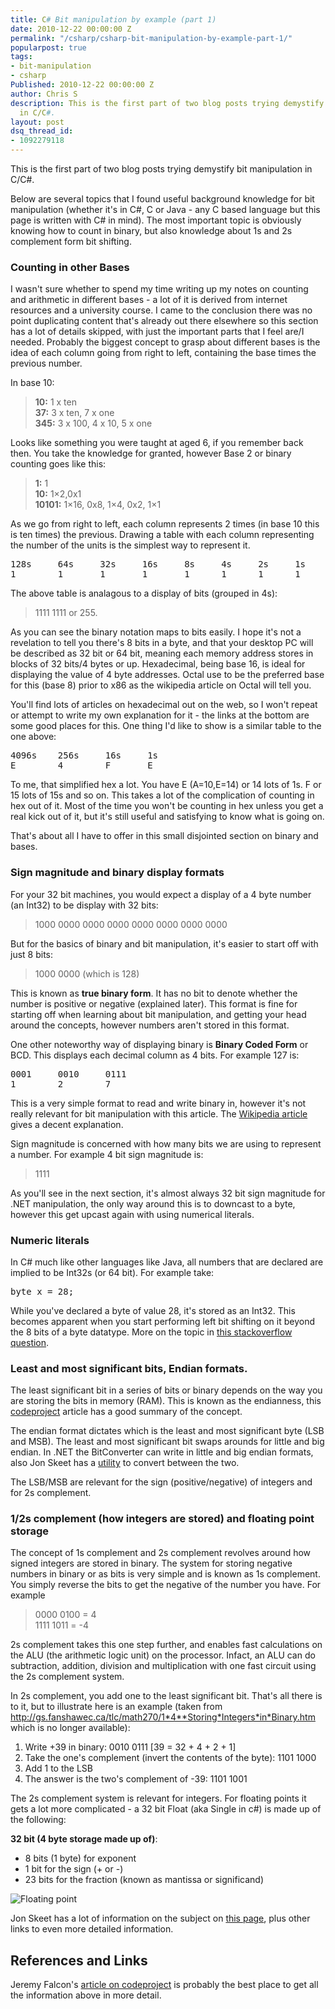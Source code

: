 ```yaml
---
title: C# Bit manipulation by example (part 1)
date: 2010-12-22 00:00:00 Z
permalink: "/csharp/csharp-bit-manipulation-by-example-part-1/"
popularpost: true
tags:
- bit-manipulation
- csharp
Published: 2010-12-22 00:00:00 Z
author: Chris S
description: This is the first part of two blog posts trying demystify bit manipulation
  in C/C#.
layout: post
dsq_thread_id:
- 1092279118
---
```


This is the first part of two blog posts trying demystify bit manipulation in C/C#.

Below are several topics that I found useful background knowledge for bit manipulation (whether it's in C#, C or Java - any C based language but this page is written with C# in mind). The most important topic is obviously knowing how to count in binary, but also knowledge about 1s and 2s complement form bit shifting.

<!--more-->

### Counting in other Bases

I wasn't sure whether to spend my time writing up my notes on counting and arithmetic in different bases - a lot of it is derived from internet resources and a university course. I came to the conclusion there was no point duplicating content that's already out there elsewhere so this section has a lot of details skipped, with just the important parts that I feel are/I needed. Probably the biggest concept to grasp about different bases is the idea of each column going from right to left, containing the base times the previous number.

In base 10:

> **10:** 1 x ten   
> **37:** 3 x ten, 7 x one   
> **345:** 3 x 100, 4 x 10, 5 x one 

Looks like something you were taught at aged 6, if you remember back then. You take the knowledge for granted, however Base 2 or binary counting goes like this:

> **1:** 1   
> **10:** 1&#215;2,0x1   
> **10101:** 1&#215;16, 0x8, 1&#215;4, 0x2, 1&#215;1 

As we go from right to left, each column represents 2 times (in base 10 this is ten times) the previous. Drawing a table with each column representing the number of the units is the simplest way to represent it.

<pre>128s     64s     32s     16s     8s     4s     2s     1s
1        1       1       1       1      1      1      1
</pre>

The above table is analagous to a display of bits (grouped in 4s):

> 1111 1111 or 255. 

As you can see the binary notation maps to bits easily. I hope it's not a revelation to tell you there's 8 bits in a byte, and that your desktop PC will be described as 32 bit or 64 bit, meaning each memory address stores in blocks of 32 bits/4 bytes or up. Hexadecimal, being base 16, is ideal for displaying the value of 4 byte addresses. Octal use to be the preferred base for this (base 8) prior to x86 as the wikipedia article on Octal will tell you.

You'll find lots of articles on hexadecimal out on the web, so I won't repeat or attempt to write my own explanation for it - the links at the bottom are some good places for this. One thing I'd like to show is a similar table to the one above:

<pre>4096s    256s     16s     1s
E        4        F       E
</pre>

To me, that simplified hex a lot. You have E (A=10,E=14) or 14 lots of 1s. F or 15 lots of 15s and so on. This takes a lot of the complication of counting in hex out of it. Most of the time you won't be counting in hex unless you get a real kick out of it, but it's still useful and satisfying to know what is going on.

That's about all I have to offer in this small disjointed section on binary and bases.

### Sign magnitude and binary display formats

For your 32 bit machines, you would expect a display of a 4 byte number (an Int32) to be display with 32 bits:

> 1000 0000 0000 0000 0000 0000 0000 0000 

But for the basics of binary and bit manipulation, it's easier to start off with just 8 bits:

> 1000 0000 (which is 128) 

This is known as **true binary form**. It has no bit to denote whether the number is positive or negative (explained later). This format is fine for starting off when learning about bit manipulation, and getting your head around the concepts, however numbers aren't stored in this format.

One other noteworthy way of displaying binary is **Binary Coded Form** or BCD. This displays each decimal column as 4 bits. For example 127 is:

<pre>0001     0010     0111
1        2        7
</pre>

This is a very simple format to read and write binary in, however it's not really relevant for bit manipulation with this article. The [Wikipedia article][1] gives a decent explanation.

Sign magnitude is concerned with how many bits we are using to represent a number. For example 4 bit sign magnitude is:

> 1111 

As you'll see in the next section, it's almost always 32 bit sign magnitude for .NET manipulation, the only way around this is to downcast to a byte, however this get upcast again with using numerical literals.

### Numeric literals

In C# much like other languages like Java, all numbers that are declared are implied to be Int32s (or 64 bit). For example take:

<pre>byte x = 28;</pre>

While you've declared a byte of value 28, it's stored as an Int32. This becomes apparent when you start performing left bit shifting on it beyond the 8 bits of a byte datatype. More on the topic in [this stackoverflow question][2].

### Least and most significant bits, Endian formats.

The least significant bit in a series of bits or binary depends on the way you are storing the bits in memory (RAM). This is known as the endianness, this [codeproject][3] article has a good summary of the concept. 

The endian format dictates which is the least and most significant byte (LSB and MSB). The least and most significant bit swaps arounds for little and big endian. In .NET the BitConverter can write in little and big endian formats, also Jon Skeet has a [utility][4] to convert between the two.

The LSB/MSB are relevant for the sign (positive/negative) of integers and for 2s complement.

### 1/2s complement (how integers are stored) and floating point storage

The concept of 1s complement and 2s complement revolves around how signed integers are stored in binary. The system for storing negative numbers in binary or as bits is very simple and is known as 1s complement. You simply reverse the bits to get the negative of the number you have. For example

> 0000 0100 = 4   
> 1111 1011 = -4 

2s complement takes this one step further, and enables fast calculations on the ALU (the arithmetic logic unit) on the processor. Infact, an ALU can do subtraction, addition, division and multiplication with one fast circuit using the 2s complement system.

In 2s complement, you add one to the least significant bit. That's all there is to it, but to illustrate here is an example (taken from http://gs.fanshawec.ca/tlc/math270/1*4**Storing*Integers*in*Binary.htm which is no longer available):

  1. Write +39 in binary: 0010 0111 [39 = 32 + 4 + 2 + 1]
  2. Take the one's complement (invert the contents of the byte): 1101 1000
  3. Add 1 to the LSB 
  4. The answer is the two's complement of -39: 1101 1001

The 2s complement system is relevant for integers. For floating points it gets a lot more complicated - a 32 bit Float (aka Single in c#) is made up of the following:

**32 bit (4 byte storage made up of)**:  
- 8 bits (1 byte) for exponent  
- 1 bit for the sign (+ or -)  
- 23 bits for the fraction (known as mantissa or significand)

![Floating point][5]

Jon Skeet has a lot of information on the subject on [this page][6], plus other links to even more detailed information.

## References and Links

Jeremy Falcon's [article on codeproject][7] is probably the best place to get all the information above in more detail.

 [1]: http://en.wikipedia.org/wiki/Binary-coded_decimal
 [2]: http://stackoverflow.com/questions/737781/left-bit-shifting-255-as-a-byte
 [3]: http://www.codeproject.com/KB/cpp/endianness.aspx
 [4]: http://www.yoda.arachsys.com/csharp/miscutil/
 [5]: /assets/2010/12/floatingpoint.png
 [6]: http://www.yoda.arachsys.com/csharp/floatingpoint.html
 [7]: http://www.codeproject.com/KB/tips/binhex.aspx
